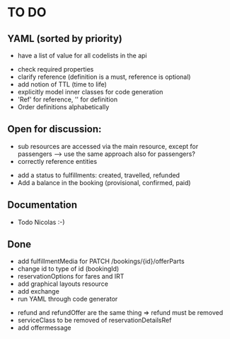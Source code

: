 # TO DO

## YAML (sorted by priority)
* have a list of value for all codelists in the api

- check required properties              
- clarify reference (definition is a must, reference is optional)
- add notion of TTL (time to life)
- explicitly model inner classes for code generation
- 'Ref' for reference, '' for definition
- Order definitions alphabetically

## Open for discussion:
  - sub resources are accessed via the main resource, except for passengers 
     --> use the same approach also for passengers?
  - correctly reference entities
  * add a status to fulfillments: created, travelled, refunded
  * Add a balance in the booking (provisional, confirmed, paid)

## Documentation
- Todo Nicolas :-)

## Done
- add fulfillmentMedia for PATCH /bookings/{id}/offerParts
- change id to type of id (bookingId)
- reservationOptions for fares and IRT
- add graphical layouts resource
- add exchange
- run YAML through code generator
* refund and refundOffer are the same thing => refund must be removed
* serviceClass to be removed of reservationDetailsRef
* add offermessage
